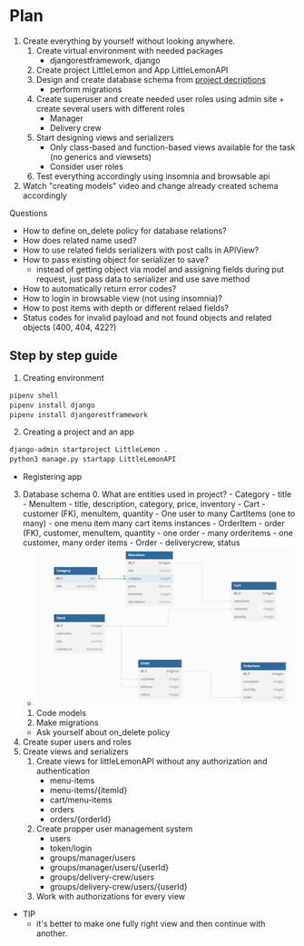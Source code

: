 # Plan
1. Create everything by yourself without looking anywhere.
    1. Create virtual environment with needed packages
        - djangorestframework, django
    2. Create project LittleLemon and App LittleLemonAPI
    3. Design and create database schema from [project decriptions](../../README.md#4-week-recap-and-project)
        - perform migrations
    4. Create superuser and create needed user roles using admin site + create several users with different roles
        - Manager
        - Delivery crew
    5. Start designing views and serializers
        - Only class-based and function-based views available for the task (no generics and viewsets)
        - Consider user roles
    6. Test everything accordingly using insomnia and browsable api
2. Watch "creating models" video and change already created schema accordingly


Questions
- How to define on_delete policy for database relations?
- How does related name used?
- How to use related fields serializers with post calls in APIView?
- How to pass existing object for serializer to save?
    - instead of getting object via model and assigning fields during put request, just pass data to serializer and use save method
- How to automatically return error codes?
- How to login in browsable view (not using insomnia)?
- How to post items with depth or different relaed fields?
- Status codes for invalid payload and not found objects and related objects (400, 404, 422?)

## Step by step guide
1. Creating environment
```bash
pipenv shell
pipenv install django
pipenv install djangorestframework
```
2. Creating a project and an app
```bash
django-admin startproject LittleLemon .
python3 manage.py startapp LittleLemonAPI
```
- Registering app
3. Database schema
    0. What are entities used in project?
        - Category
            - title
        - MenuItem
            - title, description, category, price, inventory
        - Cart
            - customer (FK), menuItem, quantity
            - One user to many CartItems (one to many)
            - one menu item many cart items instances
        - OrderItem
            - order (FK), customer, menuItem, quantity
            - one order - many orderitems
            - one customer, many order items
        - Order
            - deliverycrew, status
    - ![img](SchemaMine.png)
    1. Code models
    2. Make migrations
    - Ask yourself about on_delete policy
4. Create super users and roles
5. Create views and serializers
    1. Create views for littleLemonAPI without any authorization and authentication
        - menu-items
        - menu-items/{itemId}
        - cart/menu-items
        - orders
        - orders/{orderId}
    2. Create propper user management system
        - users
        - token/login
        - groups/manager/users
        - groups/manager/users/{userId}
        - groups/delivery-crew/users
        - groups/delivery-crew/users/{userId}
    3. Work with authorizations for every view


- TIP
    - it's better to make one fully right view and then continue with another.